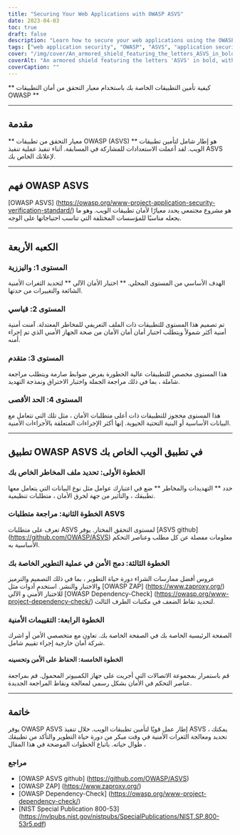 ```yaml
---
title: "Securing Your Web Applications with OWASP ASVS"
date: 2023-04-03
toc: true
draft: false
description: "Learn how to secure your web applications using the OWASP Application Security Verification Standard (ASVS) to meet the most rigorous security measures and protect against common vulnerabilities."
tags: ["web application security", "OWASP", "ASVS", "application security", "security standards", "cybersecurity", "vulnerability management", "secure coding", "penetration testing", "threat modeling", "security controls", "security assessment", "automated security testing", "manual security testing", "secure development lifecycle", "security best practices", "data security", "risk management", "compliance", "information security"]
cover: "/img/cover/An_armored_shield_featuring_the_letters_ASVS_in_bold.png"
coverAlt: "An armored shield featuring the letters 'ASVS' in bold, with the shield protecting a web application behind it"
coverCaption: ""
---
```


 ** كيفية تأمين التطبيقات الخاصة بك باستخدام معيار التحقق من أمان التطبيقات OWASP **  ______  ## مقدمة  ** معيار التحقق من تطبيقات OWASP (ASVS) ** هو إطار شامل لتأمين تطبيقات الويب. لقد أعملت الاستعدادات للمشاركة في المسابقة. أثناء تنفيذ عملية تنفيذ ASVS لإعلانك الخاص بك.  ______  ## فهم OWASP ASVS  [OWASP ASVS] (https://owasp.org/www-project-application-security-verification-standard/) هو مشروع مجتمعي يحدد معيارًا لأمان تطبيقات الويب. وهو ما يجعله مناسبًا للمؤسسات المختلفة التي تناسب احتياجاتها على الوجه.  ______  ## الكعبه الأربعة  ### المستوى 1: واليززية  الهدف الأساسي من المستوى المحلي. ** اختبار الأمان الآلي ** لتحديد الثغرات الأمنية الشائعة والتغييرات من حدتها.  ### المستوى 2: قياسي  تم تصميم هذا المستوى للتطبيقات ذات الملف التعريفي للمخاطر المعتدلة. آمنت أمنية أمنية أكثر شمولاً ويتطلب اختبار أمان أمان الأمان من صحة الجهاز الأمني الذي تم إجراء أمنه.  ### المستوى 3: متقدم  هذا المستوى مخصص للتطبيقات عالية الخطورة يفرض ضوابط صارمة ويتطلب مراجعة شاملة ، بما في ذلك مراجعة الجملة واختبار الاختراق ونمذجة التهديد.  ### المستوى 4: الحد الأقصى  هذا المستوى محجوز للتطبيقات ذات أعلى متطلبات الأمان ، مثل تلك التي تتعامل مع البيانات الأساسية أو البنية التحتية الحيوية. إنها أكثر الإجراءات المتعلقة بالأجراءات الأمنية.  ______  ## تطبيق OWASP ASVS في تطبيق الويب الخاص بك  ### الخطوة الأولى: تحديد ملف المخاطر الخاص بك  حدد ** التهديدات والمخاطر ** ضع في اعتبارك عوامل مثل نوع البيانات التي يتعامل معها تطبيقك ، والتأثير من جهة لخرق الأمان ، متطلبات تنظيمية.  ### الخطوة الثانية: مراجعة متطلبات ASVS  تعرف على متطلبات ASVS لمستوى التحقق المختار. يوفر [ASVS github] (https://github.com/OWASP/ASVS) معلومات مفصلة عن كل مطلب وعناصر التحكم الأساسية به.  ### الخطوة الثالثة: دمج الأمن في عملية التطوير الخاصة بك  عروس أفضل ممارسات الشراء دورة حياة التطوير ، بما في ذلك التصميم والترميز والاختبار والنشر. استخدم أدوات مثل [OWASP ZAP] (https://www.zaproxy.org/) للاختبار الأمني و الآلي [OWASP Dependency-Check] (https://owasp.org/www-project-dependency-check/) لتحديد نقاط الضعف في مكتبات الطرف الثالث.  ### الخطوة الرابعة: التقييمات الأمنية  الصفحة الرئيسية الخاصة بك في الصفحة الخاصة بك. تعاون مع متخصصي الأمن أو اشرك شركة أمان خارجية إجراء تقييم شامل.  #### الخطوة الخامسة: الحفاظ على الأمن وتحسينه  قم باستمرار بمجموعة الاتصالات التي أجريت على جهاز الكمبيوتر المحمول. قم بمراجعة عناصر التحكم في الأمان بشكل رسمي لمعالجة ونقاط المراجعة الجديدة.  ______  ## خاتمة  يوفر OWASP ASVS إطار عمل قويًا لتأمين تطبيقات الويب. خلال تنفيذ ASVS ، يمكنك تحديد ومعالجة الثغرات الأمنية في وقت مبكر من دورة حياة التطوير والتأكد من تطبيقك طوال حياته. باتباع الخطوات الموضحة في هذا المقال ،  ### مراجع  - [OWASP ASVS github] (https://github.com/OWASP/ASVS) - [OWASP ZAP] (https://www.zaproxy.org/) - [OWASP Dependency-Check] (https://owasp.org/www-project-dependency-check/) - [NIST Special Publication 800-53] (https://nvlpubs.nist.gov/nistpubs/SpecialPublications/NIST.SP.800-53r5.pdf)